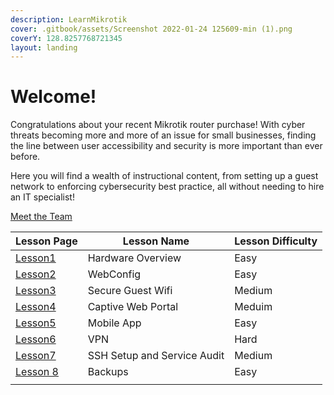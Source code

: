 ```yaml
---
description: LearnMikrotik
cover: .gitbook/assets/Screenshot 2022-01-24 125609-min (1).png
coverY: 128.8257768721345
layout: landing
---
```


# Welcome!

Congratulations about your recent Mikrotik router purchase! With cyber threats becoming more and more of an issue for small businesses, finding the line between user accessibility and security is more important than ever before.

Here you will find a wealth of instructional content, from setting up a guest network to enforcing cybersecurity best practice, all without needing to hire an IT specialist!

[Meet the Team](aboutus.md)

| Lesson Page                  | Lesson Name                 | Lesson Difficulty |
| ---------------------------- | --------------------------- | ----------------- |
| [Lesson1](pages/Lesson1.md)  | Hardware Overview           | Easy              |
| [Lesson2](pages/Lesson2.md)  | WebConfig                   | Easy              |
| [Lesson3](pages/Lesson3.md)  | Secure Guest Wifi           | Medium            |
| [Lesson4](pages/Lesson4.md)  | Captive Web Portal          | Meduim            |
| [Lesson5](pages/Lesson5.md)  | Mobile App                  | Easy              |
| [Lesson6](pages/Lesson6.md)  | VPN                         | Hard              |
| [Lesson7](pages/Lesson7.md)  | SSH Setup and Service Audit | Medium            |
| [Lesson 8](pages/Lesson8.md) | Backups                     | Easy              |
|                              |                             |                   |
